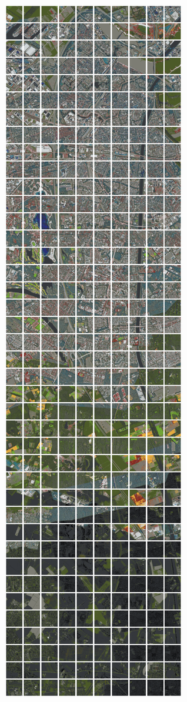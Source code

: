 <html>
<div>
<img src="https://github.com/HakkaTjakka/NL_TILE_MAP/blob/main/18/627/-1037/r.6270.-10370.png" height="44" width="44">
<img src="https://github.com/HakkaTjakka/NL_TILE_MAP/blob/main/18/627/-1037/r.6271.-10370.png" height="44" width="44">
<img src="https://github.com/HakkaTjakka/NL_TILE_MAP/blob/main/18/627/-1037/r.6272.-10370.png" height="44" width="44">
<img src="https://github.com/HakkaTjakka/NL_TILE_MAP/blob/main/18/627/-1037/r.6273.-10370.png" height="44" width="44">
<img src="https://github.com/HakkaTjakka/NL_TILE_MAP/blob/main/18/627/-1037/r.6274.-10370.png" height="44" width="44">
<img src="https://github.com/HakkaTjakka/NL_TILE_MAP/blob/main/18/627/-1037/r.6275.-10370.png" height="44" width="44">
<img src="https://github.com/HakkaTjakka/NL_TILE_MAP/blob/main/18/627/-1037/r.6276.-10370.png" height="44" width="44">
<img src="https://github.com/HakkaTjakka/NL_TILE_MAP/blob/main/18/627/-1037/r.6277.-10370.png" height="44" width="44">
<img src="https://github.com/HakkaTjakka/NL_TILE_MAP/blob/main/18/627/-1037/r.6278.-10370.png" height="44" width="44">
<img src="https://github.com/HakkaTjakka/NL_TILE_MAP/blob/main/18/627/-1037/r.6279.-10370.png" height="44" width="44">
<img src="https://github.com/HakkaTjakka/NL_TILE_MAP/blob/main/18/628/-1037/r.6280.-10370.png" height="44" width="44">
<img src="https://github.com/HakkaTjakka/NL_TILE_MAP/blob/main/18/628/-1037/r.6281.-10370.png" height="44" width="44">
<img src="https://github.com/HakkaTjakka/NL_TILE_MAP/blob/main/18/628/-1037/r.6282.-10370.png" height="44" width="44">
<img src="https://github.com/HakkaTjakka/NL_TILE_MAP/blob/main/18/628/-1037/r.6283.-10370.png" height="44" width="44">
<img src="https://github.com/HakkaTjakka/NL_TILE_MAP/blob/main/18/628/-1037/r.6284.-10370.png" height="44" width="44">
<img src="https://github.com/HakkaTjakka/NL_TILE_MAP/blob/main/18/628/-1037/r.6285.-10370.png" height="44" width="44">
<img src="https://github.com/HakkaTjakka/NL_TILE_MAP/blob/main/18/628/-1037/r.6286.-10370.png" height="44" width="44">
<img src="https://github.com/HakkaTjakka/NL_TILE_MAP/blob/main/18/628/-1037/r.6287.-10370.png" height="44" width="44">
<img src="https://github.com/HakkaTjakka/NL_TILE_MAP/blob/main/18/628/-1037/r.6288.-10370.png" height="44" width="44">
<img src="https://github.com/HakkaTjakka/NL_TILE_MAP/blob/main/18/628/-1037/r.6289.-10370.png" height="44" width="44">
<br>
<img src="https://github.com/HakkaTjakka/NL_TILE_MAP/blob/main/18/627/-1037/r.6270.-10369.png" height="44" width="44">
<img src="https://github.com/HakkaTjakka/NL_TILE_MAP/blob/main/18/627/-1037/r.6271.-10369.png" height="44" width="44">
<img src="https://github.com/HakkaTjakka/NL_TILE_MAP/blob/main/18/627/-1037/r.6272.-10369.png" height="44" width="44">
<img src="https://github.com/HakkaTjakka/NL_TILE_MAP/blob/main/18/627/-1037/r.6273.-10369.png" height="44" width="44">
<img src="https://github.com/HakkaTjakka/NL_TILE_MAP/blob/main/18/627/-1037/r.6274.-10369.png" height="44" width="44">
<img src="https://github.com/HakkaTjakka/NL_TILE_MAP/blob/main/18/627/-1037/r.6275.-10369.png" height="44" width="44">
<img src="https://github.com/HakkaTjakka/NL_TILE_MAP/blob/main/18/627/-1037/r.6276.-10369.png" height="44" width="44">
<img src="https://github.com/HakkaTjakka/NL_TILE_MAP/blob/main/18/627/-1037/r.6277.-10369.png" height="44" width="44">
<img src="https://github.com/HakkaTjakka/NL_TILE_MAP/blob/main/18/627/-1037/r.6278.-10369.png" height="44" width="44">
<img src="https://github.com/HakkaTjakka/NL_TILE_MAP/blob/main/18/627/-1037/r.6279.-10369.png" height="44" width="44">
<img src="https://github.com/HakkaTjakka/NL_TILE_MAP/blob/main/18/628/-1037/r.6280.-10369.png" height="44" width="44">
<img src="https://github.com/HakkaTjakka/NL_TILE_MAP/blob/main/18/628/-1037/r.6281.-10369.png" height="44" width="44">
<img src="https://github.com/HakkaTjakka/NL_TILE_MAP/blob/main/18/628/-1037/r.6282.-10369.png" height="44" width="44">
<img src="https://github.com/HakkaTjakka/NL_TILE_MAP/blob/main/18/628/-1037/r.6283.-10369.png" height="44" width="44">
<img src="https://github.com/HakkaTjakka/NL_TILE_MAP/blob/main/18/628/-1037/r.6284.-10369.png" height="44" width="44">
<img src="https://github.com/HakkaTjakka/NL_TILE_MAP/blob/main/18/628/-1037/r.6285.-10369.png" height="44" width="44">
<img src="https://github.com/HakkaTjakka/NL_TILE_MAP/blob/main/18/628/-1037/r.6286.-10369.png" height="44" width="44">
<img src="https://github.com/HakkaTjakka/NL_TILE_MAP/blob/main/18/628/-1037/r.6287.-10369.png" height="44" width="44">
<img src="https://github.com/HakkaTjakka/NL_TILE_MAP/blob/main/18/628/-1037/r.6288.-10369.png" height="44" width="44">
<img src="https://github.com/HakkaTjakka/NL_TILE_MAP/blob/main/18/628/-1037/r.6289.-10369.png" height="44" width="44">
<br>
<img src="https://github.com/HakkaTjakka/NL_TILE_MAP/blob/main/18/627/-1037/r.6270.-10368.png" height="44" width="44">
<img src="https://github.com/HakkaTjakka/NL_TILE_MAP/blob/main/18/627/-1037/r.6271.-10368.png" height="44" width="44">
<img src="https://github.com/HakkaTjakka/NL_TILE_MAP/blob/main/18/627/-1037/r.6272.-10368.png" height="44" width="44">
<img src="https://github.com/HakkaTjakka/NL_TILE_MAP/blob/main/18/627/-1037/r.6273.-10368.png" height="44" width="44">
<img src="https://github.com/HakkaTjakka/NL_TILE_MAP/blob/main/18/627/-1037/r.6274.-10368.png" height="44" width="44">
<img src="https://github.com/HakkaTjakka/NL_TILE_MAP/blob/main/18/627/-1037/r.6275.-10368.png" height="44" width="44">
<img src="https://github.com/HakkaTjakka/NL_TILE_MAP/blob/main/18/627/-1037/r.6276.-10368.png" height="44" width="44">
<img src="https://github.com/HakkaTjakka/NL_TILE_MAP/blob/main/18/627/-1037/r.6277.-10368.png" height="44" width="44">
<img src="https://github.com/HakkaTjakka/NL_TILE_MAP/blob/main/18/627/-1037/r.6278.-10368.png" height="44" width="44">
<img src="https://github.com/HakkaTjakka/NL_TILE_MAP/blob/main/18/627/-1037/r.6279.-10368.png" height="44" width="44">
<img src="https://github.com/HakkaTjakka/NL_TILE_MAP/blob/main/18/628/-1037/r.6280.-10368.png" height="44" width="44">
<img src="https://github.com/HakkaTjakka/NL_TILE_MAP/blob/main/18/628/-1037/r.6281.-10368.png" height="44" width="44">
<img src="https://github.com/HakkaTjakka/NL_TILE_MAP/blob/main/18/628/-1037/r.6282.-10368.png" height="44" width="44">
<img src="https://github.com/HakkaTjakka/NL_TILE_MAP/blob/main/18/628/-1037/r.6283.-10368.png" height="44" width="44">
<img src="https://github.com/HakkaTjakka/NL_TILE_MAP/blob/main/18/628/-1037/r.6284.-10368.png" height="44" width="44">
<img src="https://github.com/HakkaTjakka/NL_TILE_MAP/blob/main/18/628/-1037/r.6285.-10368.png" height="44" width="44">
<img src="https://github.com/HakkaTjakka/NL_TILE_MAP/blob/main/18/628/-1037/r.6286.-10368.png" height="44" width="44">
<img src="https://github.com/HakkaTjakka/NL_TILE_MAP/blob/main/18/628/-1037/r.6287.-10368.png" height="44" width="44">
<img src="https://github.com/HakkaTjakka/NL_TILE_MAP/blob/main/18/628/-1037/r.6288.-10368.png" height="44" width="44">
<img src="https://github.com/HakkaTjakka/NL_TILE_MAP/blob/main/18/628/-1037/r.6289.-10368.png" height="44" width="44">
<br>
<img src="https://github.com/HakkaTjakka/NL_TILE_MAP/blob/main/18/627/-1037/r.6270.-10367.png" height="44" width="44">
<img src="https://github.com/HakkaTjakka/NL_TILE_MAP/blob/main/18/627/-1037/r.6271.-10367.png" height="44" width="44">
<img src="https://github.com/HakkaTjakka/NL_TILE_MAP/blob/main/18/627/-1037/r.6272.-10367.png" height="44" width="44">
<img src="https://github.com/HakkaTjakka/NL_TILE_MAP/blob/main/18/627/-1037/r.6273.-10367.png" height="44" width="44">
<img src="https://github.com/HakkaTjakka/NL_TILE_MAP/blob/main/18/627/-1037/r.6274.-10367.png" height="44" width="44">
<img src="https://github.com/HakkaTjakka/NL_TILE_MAP/blob/main/18/627/-1037/r.6275.-10367.png" height="44" width="44">
<img src="https://github.com/HakkaTjakka/NL_TILE_MAP/blob/main/18/627/-1037/r.6276.-10367.png" height="44" width="44">
<img src="https://github.com/HakkaTjakka/NL_TILE_MAP/blob/main/18/627/-1037/r.6277.-10367.png" height="44" width="44">
<img src="https://github.com/HakkaTjakka/NL_TILE_MAP/blob/main/18/627/-1037/r.6278.-10367.png" height="44" width="44">
<img src="https://github.com/HakkaTjakka/NL_TILE_MAP/blob/main/18/627/-1037/r.6279.-10367.png" height="44" width="44">
<img src="https://github.com/HakkaTjakka/NL_TILE_MAP/blob/main/18/628/-1037/r.6280.-10367.png" height="44" width="44">
<img src="https://github.com/HakkaTjakka/NL_TILE_MAP/blob/main/18/628/-1037/r.6281.-10367.png" height="44" width="44">
<img src="https://github.com/HakkaTjakka/NL_TILE_MAP/blob/main/18/628/-1037/r.6282.-10367.png" height="44" width="44">
<img src="https://github.com/HakkaTjakka/NL_TILE_MAP/blob/main/18/628/-1037/r.6283.-10367.png" height="44" width="44">
<img src="https://github.com/HakkaTjakka/NL_TILE_MAP/blob/main/18/628/-1037/r.6284.-10367.png" height="44" width="44">
<img src="https://github.com/HakkaTjakka/NL_TILE_MAP/blob/main/18/628/-1037/r.6285.-10367.png" height="44" width="44">
<img src="https://github.com/HakkaTjakka/NL_TILE_MAP/blob/main/18/628/-1037/r.6286.-10367.png" height="44" width="44">
<img src="https://github.com/HakkaTjakka/NL_TILE_MAP/blob/main/18/628/-1037/r.6287.-10367.png" height="44" width="44">
<img src="https://github.com/HakkaTjakka/NL_TILE_MAP/blob/main/18/628/-1037/r.6288.-10367.png" height="44" width="44">
<img src="https://github.com/HakkaTjakka/NL_TILE_MAP/blob/main/18/628/-1037/r.6289.-10367.png" height="44" width="44">
<br>
<img src="https://github.com/HakkaTjakka/NL_TILE_MAP/blob/main/18/627/-1037/r.6270.-10366.png" height="44" width="44">
<img src="https://github.com/HakkaTjakka/NL_TILE_MAP/blob/main/18/627/-1037/r.6271.-10366.png" height="44" width="44">
<img src="https://github.com/HakkaTjakka/NL_TILE_MAP/blob/main/18/627/-1037/r.6272.-10366.png" height="44" width="44">
<img src="https://github.com/HakkaTjakka/NL_TILE_MAP/blob/main/18/627/-1037/r.6273.-10366.png" height="44" width="44">
<img src="https://github.com/HakkaTjakka/NL_TILE_MAP/blob/main/18/627/-1037/r.6274.-10366.png" height="44" width="44">
<img src="https://github.com/HakkaTjakka/NL_TILE_MAP/blob/main/18/627/-1037/r.6275.-10366.png" height="44" width="44">
<img src="https://github.com/HakkaTjakka/NL_TILE_MAP/blob/main/18/627/-1037/r.6276.-10366.png" height="44" width="44">
<img src="https://github.com/HakkaTjakka/NL_TILE_MAP/blob/main/18/627/-1037/r.6277.-10366.png" height="44" width="44">
<img src="https://github.com/HakkaTjakka/NL_TILE_MAP/blob/main/18/627/-1037/r.6278.-10366.png" height="44" width="44">
<img src="https://github.com/HakkaTjakka/NL_TILE_MAP/blob/main/18/627/-1037/r.6279.-10366.png" height="44" width="44">
<img src="https://github.com/HakkaTjakka/NL_TILE_MAP/blob/main/18/628/-1037/r.6280.-10366.png" height="44" width="44">
<img src="https://github.com/HakkaTjakka/NL_TILE_MAP/blob/main/18/628/-1037/r.6281.-10366.png" height="44" width="44">
<img src="https://github.com/HakkaTjakka/NL_TILE_MAP/blob/main/18/628/-1037/r.6282.-10366.png" height="44" width="44">
<img src="https://github.com/HakkaTjakka/NL_TILE_MAP/blob/main/18/628/-1037/r.6283.-10366.png" height="44" width="44">
<img src="https://github.com/HakkaTjakka/NL_TILE_MAP/blob/main/18/628/-1037/r.6284.-10366.png" height="44" width="44">
<img src="https://github.com/HakkaTjakka/NL_TILE_MAP/blob/main/18/628/-1037/r.6285.-10366.png" height="44" width="44">
<img src="https://github.com/HakkaTjakka/NL_TILE_MAP/blob/main/18/628/-1037/r.6286.-10366.png" height="44" width="44">
<img src="https://github.com/HakkaTjakka/NL_TILE_MAP/blob/main/18/628/-1037/r.6287.-10366.png" height="44" width="44">
<img src="https://github.com/HakkaTjakka/NL_TILE_MAP/blob/main/18/628/-1037/r.6288.-10366.png" height="44" width="44">
<img src="https://github.com/HakkaTjakka/NL_TILE_MAP/blob/main/18/628/-1037/r.6289.-10366.png" height="44" width="44">
<br>
<img src="https://github.com/HakkaTjakka/NL_TILE_MAP/blob/main/18/627/-1037/r.6270.-10365.png" height="44" width="44">
<img src="https://github.com/HakkaTjakka/NL_TILE_MAP/blob/main/18/627/-1037/r.6271.-10365.png" height="44" width="44">
<img src="https://github.com/HakkaTjakka/NL_TILE_MAP/blob/main/18/627/-1037/r.6272.-10365.png" height="44" width="44">
<img src="https://github.com/HakkaTjakka/NL_TILE_MAP/blob/main/18/627/-1037/r.6273.-10365.png" height="44" width="44">
<img src="https://github.com/HakkaTjakka/NL_TILE_MAP/blob/main/18/627/-1037/r.6274.-10365.png" height="44" width="44">
<img src="https://github.com/HakkaTjakka/NL_TILE_MAP/blob/main/18/627/-1037/r.6275.-10365.png" height="44" width="44">
<img src="https://github.com/HakkaTjakka/NL_TILE_MAP/blob/main/18/627/-1037/r.6276.-10365.png" height="44" width="44">
<img src="https://github.com/HakkaTjakka/NL_TILE_MAP/blob/main/18/627/-1037/r.6277.-10365.png" height="44" width="44">
<img src="https://github.com/HakkaTjakka/NL_TILE_MAP/blob/main/18/627/-1037/r.6278.-10365.png" height="44" width="44">
<img src="https://github.com/HakkaTjakka/NL_TILE_MAP/blob/main/18/627/-1037/r.6279.-10365.png" height="44" width="44">
<img src="https://github.com/HakkaTjakka/NL_TILE_MAP/blob/main/18/628/-1037/r.6280.-10365.png" height="44" width="44">
<img src="https://github.com/HakkaTjakka/NL_TILE_MAP/blob/main/18/628/-1037/r.6281.-10365.png" height="44" width="44">
<img src="https://github.com/HakkaTjakka/NL_TILE_MAP/blob/main/18/628/-1037/r.6282.-10365.png" height="44" width="44">
<img src="https://github.com/HakkaTjakka/NL_TILE_MAP/blob/main/18/628/-1037/r.6283.-10365.png" height="44" width="44">
<img src="https://github.com/HakkaTjakka/NL_TILE_MAP/blob/main/18/628/-1037/r.6284.-10365.png" height="44" width="44">
<img src="https://github.com/HakkaTjakka/NL_TILE_MAP/blob/main/18/628/-1037/r.6285.-10365.png" height="44" width="44">
<img src="https://github.com/HakkaTjakka/NL_TILE_MAP/blob/main/18/628/-1037/r.6286.-10365.png" height="44" width="44">
<img src="https://github.com/HakkaTjakka/NL_TILE_MAP/blob/main/18/628/-1037/r.6287.-10365.png" height="44" width="44">
<img src="https://github.com/HakkaTjakka/NL_TILE_MAP/blob/main/18/628/-1037/r.6288.-10365.png" height="44" width="44">
<img src="https://github.com/HakkaTjakka/NL_TILE_MAP/blob/main/18/628/-1037/r.6289.-10365.png" height="44" width="44">
<br>
<img src="https://github.com/HakkaTjakka/NL_TILE_MAP/blob/main/18/627/-1037/r.6270.-10364.png" height="44" width="44">
<img src="https://github.com/HakkaTjakka/NL_TILE_MAP/blob/main/18/627/-1037/r.6271.-10364.png" height="44" width="44">
<img src="https://github.com/HakkaTjakka/NL_TILE_MAP/blob/main/18/627/-1037/r.6272.-10364.png" height="44" width="44">
<img src="https://github.com/HakkaTjakka/NL_TILE_MAP/blob/main/18/627/-1037/r.6273.-10364.png" height="44" width="44">
<img src="https://github.com/HakkaTjakka/NL_TILE_MAP/blob/main/18/627/-1037/r.6274.-10364.png" height="44" width="44">
<img src="https://github.com/HakkaTjakka/NL_TILE_MAP/blob/main/18/627/-1037/r.6275.-10364.png" height="44" width="44">
<img src="https://github.com/HakkaTjakka/NL_TILE_MAP/blob/main/18/627/-1037/r.6276.-10364.png" height="44" width="44">
<img src="https://github.com/HakkaTjakka/NL_TILE_MAP/blob/main/18/627/-1037/r.6277.-10364.png" height="44" width="44">
<img src="https://github.com/HakkaTjakka/NL_TILE_MAP/blob/main/18/627/-1037/r.6278.-10364.png" height="44" width="44">
<img src="https://github.com/HakkaTjakka/NL_TILE_MAP/blob/main/18/627/-1037/r.6279.-10364.png" height="44" width="44">
<img src="https://github.com/HakkaTjakka/NL_TILE_MAP/blob/main/18/628/-1037/r.6280.-10364.png" height="44" width="44">
<img src="https://github.com/HakkaTjakka/NL_TILE_MAP/blob/main/18/628/-1037/r.6281.-10364.png" height="44" width="44">
<img src="https://github.com/HakkaTjakka/NL_TILE_MAP/blob/main/18/628/-1037/r.6282.-10364.png" height="44" width="44">
<img src="https://github.com/HakkaTjakka/NL_TILE_MAP/blob/main/18/628/-1037/r.6283.-10364.png" height="44" width="44">
<img src="https://github.com/HakkaTjakka/NL_TILE_MAP/blob/main/18/628/-1037/r.6284.-10364.png" height="44" width="44">
<img src="https://github.com/HakkaTjakka/NL_TILE_MAP/blob/main/18/628/-1037/r.6285.-10364.png" height="44" width="44">
<img src="https://github.com/HakkaTjakka/NL_TILE_MAP/blob/main/18/628/-1037/r.6286.-10364.png" height="44" width="44">
<img src="https://github.com/HakkaTjakka/NL_TILE_MAP/blob/main/18/628/-1037/r.6287.-10364.png" height="44" width="44">
<img src="https://github.com/HakkaTjakka/NL_TILE_MAP/blob/main/18/628/-1037/r.6288.-10364.png" height="44" width="44">
<img src="https://github.com/HakkaTjakka/NL_TILE_MAP/blob/main/18/628/-1037/r.6289.-10364.png" height="44" width="44">
<br>
<img src="https://github.com/HakkaTjakka/NL_TILE_MAP/blob/main/18/627/-1037/r.6270.-10363.png" height="44" width="44">
<img src="https://github.com/HakkaTjakka/NL_TILE_MAP/blob/main/18/627/-1037/r.6271.-10363.png" height="44" width="44">
<img src="https://github.com/HakkaTjakka/NL_TILE_MAP/blob/main/18/627/-1037/r.6272.-10363.png" height="44" width="44">
<img src="https://github.com/HakkaTjakka/NL_TILE_MAP/blob/main/18/627/-1037/r.6273.-10363.png" height="44" width="44">
<img src="https://github.com/HakkaTjakka/NL_TILE_MAP/blob/main/18/627/-1037/r.6274.-10363.png" height="44" width="44">
<img src="https://github.com/HakkaTjakka/NL_TILE_MAP/blob/main/18/627/-1037/r.6275.-10363.png" height="44" width="44">
<img src="https://github.com/HakkaTjakka/NL_TILE_MAP/blob/main/18/627/-1037/r.6276.-10363.png" height="44" width="44">
<img src="https://github.com/HakkaTjakka/NL_TILE_MAP/blob/main/18/627/-1037/r.6277.-10363.png" height="44" width="44">
<img src="https://github.com/HakkaTjakka/NL_TILE_MAP/blob/main/18/627/-1037/r.6278.-10363.png" height="44" width="44">
<img src="https://github.com/HakkaTjakka/NL_TILE_MAP/blob/main/18/627/-1037/r.6279.-10363.png" height="44" width="44">
<img src="https://github.com/HakkaTjakka/NL_TILE_MAP/blob/main/18/628/-1037/r.6280.-10363.png" height="44" width="44">
<img src="https://github.com/HakkaTjakka/NL_TILE_MAP/blob/main/18/628/-1037/r.6281.-10363.png" height="44" width="44">
<img src="https://github.com/HakkaTjakka/NL_TILE_MAP/blob/main/18/628/-1037/r.6282.-10363.png" height="44" width="44">
<img src="https://github.com/HakkaTjakka/NL_TILE_MAP/blob/main/18/628/-1037/r.6283.-10363.png" height="44" width="44">
<img src="https://github.com/HakkaTjakka/NL_TILE_MAP/blob/main/18/628/-1037/r.6284.-10363.png" height="44" width="44">
<img src="https://github.com/HakkaTjakka/NL_TILE_MAP/blob/main/18/628/-1037/r.6285.-10363.png" height="44" width="44">
<img src="https://github.com/HakkaTjakka/NL_TILE_MAP/blob/main/18/628/-1037/r.6286.-10363.png" height="44" width="44">
<img src="https://github.com/HakkaTjakka/NL_TILE_MAP/blob/main/18/628/-1037/r.6287.-10363.png" height="44" width="44">
<img src="https://github.com/HakkaTjakka/NL_TILE_MAP/blob/main/18/628/-1037/r.6288.-10363.png" height="44" width="44">
<img src="https://github.com/HakkaTjakka/NL_TILE_MAP/blob/main/18/628/-1037/r.6289.-10363.png" height="44" width="44">
<br>
<img src="https://github.com/HakkaTjakka/NL_TILE_MAP/blob/main/18/627/-1037/r.6270.-10362.png" height="44" width="44">
<img src="https://github.com/HakkaTjakka/NL_TILE_MAP/blob/main/18/627/-1037/r.6271.-10362.png" height="44" width="44">
<img src="https://github.com/HakkaTjakka/NL_TILE_MAP/blob/main/18/627/-1037/r.6272.-10362.png" height="44" width="44">
<img src="https://github.com/HakkaTjakka/NL_TILE_MAP/blob/main/18/627/-1037/r.6273.-10362.png" height="44" width="44">
<img src="https://github.com/HakkaTjakka/NL_TILE_MAP/blob/main/18/627/-1037/r.6274.-10362.png" height="44" width="44">
<img src="https://github.com/HakkaTjakka/NL_TILE_MAP/blob/main/18/627/-1037/r.6275.-10362.png" height="44" width="44">
<img src="https://github.com/HakkaTjakka/NL_TILE_MAP/blob/main/18/627/-1037/r.6276.-10362.png" height="44" width="44">
<img src="https://github.com/HakkaTjakka/NL_TILE_MAP/blob/main/18/627/-1037/r.6277.-10362.png" height="44" width="44">
<img src="https://github.com/HakkaTjakka/NL_TILE_MAP/blob/main/18/627/-1037/r.6278.-10362.png" height="44" width="44">
<img src="https://github.com/HakkaTjakka/NL_TILE_MAP/blob/main/18/627/-1037/r.6279.-10362.png" height="44" width="44">
<img src="https://github.com/HakkaTjakka/NL_TILE_MAP/blob/main/18/628/-1037/r.6280.-10362.png" height="44" width="44">
<img src="https://github.com/HakkaTjakka/NL_TILE_MAP/blob/main/18/628/-1037/r.6281.-10362.png" height="44" width="44">
<img src="https://github.com/HakkaTjakka/NL_TILE_MAP/blob/main/18/628/-1037/r.6282.-10362.png" height="44" width="44">
<img src="https://github.com/HakkaTjakka/NL_TILE_MAP/blob/main/18/628/-1037/r.6283.-10362.png" height="44" width="44">
<img src="https://github.com/HakkaTjakka/NL_TILE_MAP/blob/main/18/628/-1037/r.6284.-10362.png" height="44" width="44">
<img src="https://github.com/HakkaTjakka/NL_TILE_MAP/blob/main/18/628/-1037/r.6285.-10362.png" height="44" width="44">
<img src="https://github.com/HakkaTjakka/NL_TILE_MAP/blob/main/18/628/-1037/r.6286.-10362.png" height="44" width="44">
<img src="https://github.com/HakkaTjakka/NL_TILE_MAP/blob/main/18/628/-1037/r.6287.-10362.png" height="44" width="44">
<img src="https://github.com/HakkaTjakka/NL_TILE_MAP/blob/main/18/628/-1037/r.6288.-10362.png" height="44" width="44">
<img src="https://github.com/HakkaTjakka/NL_TILE_MAP/blob/main/18/628/-1037/r.6289.-10362.png" height="44" width="44">
<br>
<img src="https://github.com/HakkaTjakka/NL_TILE_MAP/blob/main/18/627/-1037/r.6270.-10361.png" height="44" width="44">
<img src="https://github.com/HakkaTjakka/NL_TILE_MAP/blob/main/18/627/-1037/r.6271.-10361.png" height="44" width="44">
<img src="https://github.com/HakkaTjakka/NL_TILE_MAP/blob/main/18/627/-1037/r.6272.-10361.png" height="44" width="44">
<img src="https://github.com/HakkaTjakka/NL_TILE_MAP/blob/main/18/627/-1037/r.6273.-10361.png" height="44" width="44">
<img src="https://github.com/HakkaTjakka/NL_TILE_MAP/blob/main/18/627/-1037/r.6274.-10361.png" height="44" width="44">
<img src="https://github.com/HakkaTjakka/NL_TILE_MAP/blob/main/18/627/-1037/r.6275.-10361.png" height="44" width="44">
<img src="https://github.com/HakkaTjakka/NL_TILE_MAP/blob/main/18/627/-1037/r.6276.-10361.png" height="44" width="44">
<img src="https://github.com/HakkaTjakka/NL_TILE_MAP/blob/main/18/627/-1037/r.6277.-10361.png" height="44" width="44">
<img src="https://github.com/HakkaTjakka/NL_TILE_MAP/blob/main/18/627/-1037/r.6278.-10361.png" height="44" width="44">
<img src="https://github.com/HakkaTjakka/NL_TILE_MAP/blob/main/18/627/-1037/r.6279.-10361.png" height="44" width="44">
<img src="https://github.com/HakkaTjakka/NL_TILE_MAP/blob/main/18/628/-1037/r.6280.-10361.png" height="44" width="44">
<img src="https://github.com/HakkaTjakka/NL_TILE_MAP/blob/main/18/628/-1037/r.6281.-10361.png" height="44" width="44">
<img src="https://github.com/HakkaTjakka/NL_TILE_MAP/blob/main/18/628/-1037/r.6282.-10361.png" height="44" width="44">
<img src="https://github.com/HakkaTjakka/NL_TILE_MAP/blob/main/18/628/-1037/r.6283.-10361.png" height="44" width="44">
<img src="https://github.com/HakkaTjakka/NL_TILE_MAP/blob/main/18/628/-1037/r.6284.-10361.png" height="44" width="44">
<img src="https://github.com/HakkaTjakka/NL_TILE_MAP/blob/main/18/628/-1037/r.6285.-10361.png" height="44" width="44">
<img src="https://github.com/HakkaTjakka/NL_TILE_MAP/blob/main/18/628/-1037/r.6286.-10361.png" height="44" width="44">
<img src="https://github.com/HakkaTjakka/NL_TILE_MAP/blob/main/18/628/-1037/r.6287.-10361.png" height="44" width="44">
<img src="https://github.com/HakkaTjakka/NL_TILE_MAP/blob/main/18/628/-1037/r.6288.-10361.png" height="44" width="44">
<img src="https://github.com/HakkaTjakka/NL_TILE_MAP/blob/main/18/628/-1037/r.6289.-10361.png" height="44" width="44">
<br>
<img src="https://github.com/HakkaTjakka/NL_TILE_MAP/blob/main/18/627/-1036/r.6270.-10360.png" height="44" width="44">
<img src="https://github.com/HakkaTjakka/NL_TILE_MAP/blob/main/18/627/-1036/r.6271.-10360.png" height="44" width="44">
<img src="https://github.com/HakkaTjakka/NL_TILE_MAP/blob/main/18/627/-1036/r.6272.-10360.png" height="44" width="44">
<img src="https://github.com/HakkaTjakka/NL_TILE_MAP/blob/main/18/627/-1036/r.6273.-10360.png" height="44" width="44">
<img src="https://github.com/HakkaTjakka/NL_TILE_MAP/blob/main/18/627/-1036/r.6274.-10360.png" height="44" width="44">
<img src="https://github.com/HakkaTjakka/NL_TILE_MAP/blob/main/18/627/-1036/r.6275.-10360.png" height="44" width="44">
<img src="https://github.com/HakkaTjakka/NL_TILE_MAP/blob/main/18/627/-1036/r.6276.-10360.png" height="44" width="44">
<img src="https://github.com/HakkaTjakka/NL_TILE_MAP/blob/main/18/627/-1036/r.6277.-10360.png" height="44" width="44">
<img src="https://github.com/HakkaTjakka/NL_TILE_MAP/blob/main/18/627/-1036/r.6278.-10360.png" height="44" width="44">
<img src="https://github.com/HakkaTjakka/NL_TILE_MAP/blob/main/18/627/-1036/r.6279.-10360.png" height="44" width="44">
<img src="https://github.com/HakkaTjakka/NL_TILE_MAP/blob/main/18/628/-1036/r.6280.-10360.png" height="44" width="44">
<img src="https://github.com/HakkaTjakka/NL_TILE_MAP/blob/main/18/628/-1036/r.6281.-10360.png" height="44" width="44">
<img src="https://github.com/HakkaTjakka/NL_TILE_MAP/blob/main/18/628/-1036/r.6282.-10360.png" height="44" width="44">
<img src="https://github.com/HakkaTjakka/NL_TILE_MAP/blob/main/18/628/-1036/r.6283.-10360.png" height="44" width="44">
<img src="https://github.com/HakkaTjakka/NL_TILE_MAP/blob/main/18/628/-1036/r.6284.-10360.png" height="44" width="44">
<img src="https://github.com/HakkaTjakka/NL_TILE_MAP/blob/main/18/628/-1036/r.6285.-10360.png" height="44" width="44">
<img src="https://github.com/HakkaTjakka/NL_TILE_MAP/blob/main/18/628/-1036/r.6286.-10360.png" height="44" width="44">
<img src="https://github.com/HakkaTjakka/NL_TILE_MAP/blob/main/18/628/-1036/r.6287.-10360.png" height="44" width="44">
<img src="https://github.com/HakkaTjakka/NL_TILE_MAP/blob/main/18/628/-1036/r.6288.-10360.png" height="44" width="44">
<img src="https://github.com/HakkaTjakka/NL_TILE_MAP/blob/main/18/628/-1036/r.6289.-10360.png" height="44" width="44">
<br>
<img src="https://github.com/HakkaTjakka/NL_TILE_MAP/blob/main/18/627/-1036/r.6270.-10359.png" height="44" width="44">
<img src="https://github.com/HakkaTjakka/NL_TILE_MAP/blob/main/18/627/-1036/r.6271.-10359.png" height="44" width="44">
<img src="https://github.com/HakkaTjakka/NL_TILE_MAP/blob/main/18/627/-1036/r.6272.-10359.png" height="44" width="44">
<img src="https://github.com/HakkaTjakka/NL_TILE_MAP/blob/main/18/627/-1036/r.6273.-10359.png" height="44" width="44">
<img src="https://github.com/HakkaTjakka/NL_TILE_MAP/blob/main/18/627/-1036/r.6274.-10359.png" height="44" width="44">
<img src="https://github.com/HakkaTjakka/NL_TILE_MAP/blob/main/18/627/-1036/r.6275.-10359.png" height="44" width="44">
<img src="https://github.com/HakkaTjakka/NL_TILE_MAP/blob/main/18/627/-1036/r.6276.-10359.png" height="44" width="44">
<img src="https://github.com/HakkaTjakka/NL_TILE_MAP/blob/main/18/627/-1036/r.6277.-10359.png" height="44" width="44">
<img src="https://github.com/HakkaTjakka/NL_TILE_MAP/blob/main/18/627/-1036/r.6278.-10359.png" height="44" width="44">
<img src="https://github.com/HakkaTjakka/NL_TILE_MAP/blob/main/18/627/-1036/r.6279.-10359.png" height="44" width="44">
<img src="https://github.com/HakkaTjakka/NL_TILE_MAP/blob/main/18/628/-1036/r.6280.-10359.png" height="44" width="44">
<img src="https://github.com/HakkaTjakka/NL_TILE_MAP/blob/main/18/628/-1036/r.6281.-10359.png" height="44" width="44">
<img src="https://github.com/HakkaTjakka/NL_TILE_MAP/blob/main/18/628/-1036/r.6282.-10359.png" height="44" width="44">
<img src="https://github.com/HakkaTjakka/NL_TILE_MAP/blob/main/18/628/-1036/r.6283.-10359.png" height="44" width="44">
<img src="https://github.com/HakkaTjakka/NL_TILE_MAP/blob/main/18/628/-1036/r.6284.-10359.png" height="44" width="44">
<img src="https://github.com/HakkaTjakka/NL_TILE_MAP/blob/main/18/628/-1036/r.6285.-10359.png" height="44" width="44">
<img src="https://github.com/HakkaTjakka/NL_TILE_MAP/blob/main/18/628/-1036/r.6286.-10359.png" height="44" width="44">
<img src="https://github.com/HakkaTjakka/NL_TILE_MAP/blob/main/18/628/-1036/r.6287.-10359.png" height="44" width="44">
<img src="https://github.com/HakkaTjakka/NL_TILE_MAP/blob/main/18/628/-1036/r.6288.-10359.png" height="44" width="44">
<img src="https://github.com/HakkaTjakka/NL_TILE_MAP/blob/main/18/628/-1036/r.6289.-10359.png" height="44" width="44">
<br>
<img src="https://github.com/HakkaTjakka/NL_TILE_MAP/blob/main/18/627/-1036/r.6270.-10358.png" height="44" width="44">
<img src="https://github.com/HakkaTjakka/NL_TILE_MAP/blob/main/18/627/-1036/r.6271.-10358.png" height="44" width="44">
<img src="https://github.com/HakkaTjakka/NL_TILE_MAP/blob/main/18/627/-1036/r.6272.-10358.png" height="44" width="44">
<img src="https://github.com/HakkaTjakka/NL_TILE_MAP/blob/main/18/627/-1036/r.6273.-10358.png" height="44" width="44">
<img src="https://github.com/HakkaTjakka/NL_TILE_MAP/blob/main/18/627/-1036/r.6274.-10358.png" height="44" width="44">
<img src="https://github.com/HakkaTjakka/NL_TILE_MAP/blob/main/18/627/-1036/r.6275.-10358.png" height="44" width="44">
<img src="https://github.com/HakkaTjakka/NL_TILE_MAP/blob/main/18/627/-1036/r.6276.-10358.png" height="44" width="44">
<img src="https://github.com/HakkaTjakka/NL_TILE_MAP/blob/main/18/627/-1036/r.6277.-10358.png" height="44" width="44">
<img src="https://github.com/HakkaTjakka/NL_TILE_MAP/blob/main/18/627/-1036/r.6278.-10358.png" height="44" width="44">
<img src="https://github.com/HakkaTjakka/NL_TILE_MAP/blob/main/18/627/-1036/r.6279.-10358.png" height="44" width="44">
<img src="https://github.com/HakkaTjakka/NL_TILE_MAP/blob/main/18/628/-1036/r.6280.-10358.png" height="44" width="44">
<img src="https://github.com/HakkaTjakka/NL_TILE_MAP/blob/main/18/628/-1036/r.6281.-10358.png" height="44" width="44">
<img src="https://github.com/HakkaTjakka/NL_TILE_MAP/blob/main/18/628/-1036/r.6282.-10358.png" height="44" width="44">
<img src="https://github.com/HakkaTjakka/NL_TILE_MAP/blob/main/18/628/-1036/r.6283.-10358.png" height="44" width="44">
<img src="https://github.com/HakkaTjakka/NL_TILE_MAP/blob/main/18/628/-1036/r.6284.-10358.png" height="44" width="44">
<img src="https://github.com/HakkaTjakka/NL_TILE_MAP/blob/main/18/628/-1036/r.6285.-10358.png" height="44" width="44">
<img src="https://github.com/HakkaTjakka/NL_TILE_MAP/blob/main/18/628/-1036/r.6286.-10358.png" height="44" width="44">
<img src="https://github.com/HakkaTjakka/NL_TILE_MAP/blob/main/18/628/-1036/r.6287.-10358.png" height="44" width="44">
<img src="https://github.com/HakkaTjakka/NL_TILE_MAP/blob/main/18/628/-1036/r.6288.-10358.png" height="44" width="44">
<img src="https://github.com/HakkaTjakka/NL_TILE_MAP/blob/main/18/628/-1036/r.6289.-10358.png" height="44" width="44">
<br>
<img src="https://github.com/HakkaTjakka/NL_TILE_MAP/blob/main/18/627/-1036/r.6270.-10357.png" height="44" width="44">
<img src="https://github.com/HakkaTjakka/NL_TILE_MAP/blob/main/18/627/-1036/r.6271.-10357.png" height="44" width="44">
<img src="https://github.com/HakkaTjakka/NL_TILE_MAP/blob/main/18/627/-1036/r.6272.-10357.png" height="44" width="44">
<img src="https://github.com/HakkaTjakka/NL_TILE_MAP/blob/main/18/627/-1036/r.6273.-10357.png" height="44" width="44">
<img src="https://github.com/HakkaTjakka/NL_TILE_MAP/blob/main/18/627/-1036/r.6274.-10357.png" height="44" width="44">
<img src="https://github.com/HakkaTjakka/NL_TILE_MAP/blob/main/18/627/-1036/r.6275.-10357.png" height="44" width="44">
<img src="https://github.com/HakkaTjakka/NL_TILE_MAP/blob/main/18/627/-1036/r.6276.-10357.png" height="44" width="44">
<img src="https://github.com/HakkaTjakka/NL_TILE_MAP/blob/main/18/627/-1036/r.6277.-10357.png" height="44" width="44">
<img src="https://github.com/HakkaTjakka/NL_TILE_MAP/blob/main/18/627/-1036/r.6278.-10357.png" height="44" width="44">
<img src="https://github.com/HakkaTjakka/NL_TILE_MAP/blob/main/18/627/-1036/r.6279.-10357.png" height="44" width="44">
<img src="https://github.com/HakkaTjakka/NL_TILE_MAP/blob/main/18/628/-1036/r.6280.-10357.png" height="44" width="44">
<img src="https://github.com/HakkaTjakka/NL_TILE_MAP/blob/main/18/628/-1036/r.6281.-10357.png" height="44" width="44">
<img src="https://github.com/HakkaTjakka/NL_TILE_MAP/blob/main/18/628/-1036/r.6282.-10357.png" height="44" width="44">
<img src="https://github.com/HakkaTjakka/NL_TILE_MAP/blob/main/18/628/-1036/r.6283.-10357.png" height="44" width="44">
<img src="https://github.com/HakkaTjakka/NL_TILE_MAP/blob/main/18/628/-1036/r.6284.-10357.png" height="44" width="44">
<img src="https://github.com/HakkaTjakka/NL_TILE_MAP/blob/main/18/628/-1036/r.6285.-10357.png" height="44" width="44">
<img src="https://github.com/HakkaTjakka/NL_TILE_MAP/blob/main/18/628/-1036/r.6286.-10357.png" height="44" width="44">
<img src="https://github.com/HakkaTjakka/NL_TILE_MAP/blob/main/18/628/-1036/r.6287.-10357.png" height="44" width="44">
<img src="https://github.com/HakkaTjakka/NL_TILE_MAP/blob/main/18/628/-1036/r.6288.-10357.png" height="44" width="44">
<img src="https://github.com/HakkaTjakka/NL_TILE_MAP/blob/main/18/628/-1036/r.6289.-10357.png" height="44" width="44">
<br>
<img src="https://github.com/HakkaTjakka/NL_TILE_MAP/blob/main/18/627/-1036/r.6270.-10356.png" height="44" width="44">
<img src="https://github.com/HakkaTjakka/NL_TILE_MAP/blob/main/18/627/-1036/r.6271.-10356.png" height="44" width="44">
<img src="https://github.com/HakkaTjakka/NL_TILE_MAP/blob/main/18/627/-1036/r.6272.-10356.png" height="44" width="44">
<img src="https://github.com/HakkaTjakka/NL_TILE_MAP/blob/main/18/627/-1036/r.6273.-10356.png" height="44" width="44">
<img src="https://github.com/HakkaTjakka/NL_TILE_MAP/blob/main/18/627/-1036/r.6274.-10356.png" height="44" width="44">
<img src="https://github.com/HakkaTjakka/NL_TILE_MAP/blob/main/18/627/-1036/r.6275.-10356.png" height="44" width="44">
<img src="https://github.com/HakkaTjakka/NL_TILE_MAP/blob/main/18/627/-1036/r.6276.-10356.png" height="44" width="44">
<img src="https://github.com/HakkaTjakka/NL_TILE_MAP/blob/main/18/627/-1036/r.6277.-10356.png" height="44" width="44">
<img src="https://github.com/HakkaTjakka/NL_TILE_MAP/blob/main/18/627/-1036/r.6278.-10356.png" height="44" width="44">
<img src="https://github.com/HakkaTjakka/NL_TILE_MAP/blob/main/18/627/-1036/r.6279.-10356.png" height="44" width="44">
<img src="https://github.com/HakkaTjakka/NL_TILE_MAP/blob/main/18/628/-1036/r.6280.-10356.png" height="44" width="44">
<img src="https://github.com/HakkaTjakka/NL_TILE_MAP/blob/main/18/628/-1036/r.6281.-10356.png" height="44" width="44">
<img src="https://github.com/HakkaTjakka/NL_TILE_MAP/blob/main/18/628/-1036/r.6282.-10356.png" height="44" width="44">
<img src="https://github.com/HakkaTjakka/NL_TILE_MAP/blob/main/18/628/-1036/r.6283.-10356.png" height="44" width="44">
<img src="https://github.com/HakkaTjakka/NL_TILE_MAP/blob/main/18/628/-1036/r.6284.-10356.png" height="44" width="44">
<img src="https://github.com/HakkaTjakka/NL_TILE_MAP/blob/main/18/628/-1036/r.6285.-10356.png" height="44" width="44">
<img src="https://github.com/HakkaTjakka/NL_TILE_MAP/blob/main/18/628/-1036/r.6286.-10356.png" height="44" width="44">
<img src="https://github.com/HakkaTjakka/NL_TILE_MAP/blob/main/18/628/-1036/r.6287.-10356.png" height="44" width="44">
<img src="https://github.com/HakkaTjakka/NL_TILE_MAP/blob/main/18/628/-1036/r.6288.-10356.png" height="44" width="44">
<img src="https://github.com/HakkaTjakka/NL_TILE_MAP/blob/main/18/628/-1036/r.6289.-10356.png" height="44" width="44">
<br>
<img src="https://github.com/HakkaTjakka/NL_TILE_MAP/blob/main/18/627/-1036/r.6270.-10355.png" height="44" width="44">
<img src="https://github.com/HakkaTjakka/NL_TILE_MAP/blob/main/18/627/-1036/r.6271.-10355.png" height="44" width="44">
<img src="https://github.com/HakkaTjakka/NL_TILE_MAP/blob/main/18/627/-1036/r.6272.-10355.png" height="44" width="44">
<img src="https://github.com/HakkaTjakka/NL_TILE_MAP/blob/main/18/627/-1036/r.6273.-10355.png" height="44" width="44">
<img src="https://github.com/HakkaTjakka/NL_TILE_MAP/blob/main/18/627/-1036/r.6274.-10355.png" height="44" width="44">
<img src="https://github.com/HakkaTjakka/NL_TILE_MAP/blob/main/18/627/-1036/r.6275.-10355.png" height="44" width="44">
<img src="https://github.com/HakkaTjakka/NL_TILE_MAP/blob/main/18/627/-1036/r.6276.-10355.png" height="44" width="44">
<img src="https://github.com/HakkaTjakka/NL_TILE_MAP/blob/main/18/627/-1036/r.6277.-10355.png" height="44" width="44">
<img src="https://github.com/HakkaTjakka/NL_TILE_MAP/blob/main/18/627/-1036/r.6278.-10355.png" height="44" width="44">
<img src="https://github.com/HakkaTjakka/NL_TILE_MAP/blob/main/18/627/-1036/r.6279.-10355.png" height="44" width="44">
<img src="https://github.com/HakkaTjakka/NL_TILE_MAP/blob/main/18/628/-1036/r.6280.-10355.png" height="44" width="44">
<img src="https://github.com/HakkaTjakka/NL_TILE_MAP/blob/main/18/628/-1036/r.6281.-10355.png" height="44" width="44">
<img src="https://github.com/HakkaTjakka/NL_TILE_MAP/blob/main/18/628/-1036/r.6282.-10355.png" height="44" width="44">
<img src="https://github.com/HakkaTjakka/NL_TILE_MAP/blob/main/18/628/-1036/r.6283.-10355.png" height="44" width="44">
<img src="https://github.com/HakkaTjakka/NL_TILE_MAP/blob/main/18/628/-1036/r.6284.-10355.png" height="44" width="44">
<img src="https://github.com/HakkaTjakka/NL_TILE_MAP/blob/main/18/628/-1036/r.6285.-10355.png" height="44" width="44">
<img src="https://github.com/HakkaTjakka/NL_TILE_MAP/blob/main/18/628/-1036/r.6286.-10355.png" height="44" width="44">
<img src="https://github.com/HakkaTjakka/NL_TILE_MAP/blob/main/18/628/-1036/r.6287.-10355.png" height="44" width="44">
<img src="https://github.com/HakkaTjakka/NL_TILE_MAP/blob/main/18/628/-1036/r.6288.-10355.png" height="44" width="44">
<img src="https://github.com/HakkaTjakka/NL_TILE_MAP/blob/main/18/628/-1036/r.6289.-10355.png" height="44" width="44">
<br>
<img src="https://github.com/HakkaTjakka/NL_TILE_MAP/blob/main/18/627/-1036/r.6270.-10354.png" height="44" width="44">
<img src="https://github.com/HakkaTjakka/NL_TILE_MAP/blob/main/18/627/-1036/r.6271.-10354.png" height="44" width="44">
<img src="https://github.com/HakkaTjakka/NL_TILE_MAP/blob/main/18/627/-1036/r.6272.-10354.png" height="44" width="44">
<img src="https://github.com/HakkaTjakka/NL_TILE_MAP/blob/main/18/627/-1036/r.6273.-10354.png" height="44" width="44">
<img src="https://github.com/HakkaTjakka/NL_TILE_MAP/blob/main/18/627/-1036/r.6274.-10354.png" height="44" width="44">
<img src="https://github.com/HakkaTjakka/NL_TILE_MAP/blob/main/18/627/-1036/r.6275.-10354.png" height="44" width="44">
<img src="https://github.com/HakkaTjakka/NL_TILE_MAP/blob/main/18/627/-1036/r.6276.-10354.png" height="44" width="44">
<img src="https://github.com/HakkaTjakka/NL_TILE_MAP/blob/main/18/627/-1036/r.6277.-10354.png" height="44" width="44">
<img src="https://github.com/HakkaTjakka/NL_TILE_MAP/blob/main/18/627/-1036/r.6278.-10354.png" height="44" width="44">
<img src="https://github.com/HakkaTjakka/NL_TILE_MAP/blob/main/18/627/-1036/r.6279.-10354.png" height="44" width="44">
<img src="https://github.com/HakkaTjakka/NL_TILE_MAP/blob/main/18/628/-1036/r.6280.-10354.png" height="44" width="44">
<img src="https://github.com/HakkaTjakka/NL_TILE_MAP/blob/main/18/628/-1036/r.6281.-10354.png" height="44" width="44">
<img src="https://github.com/HakkaTjakka/NL_TILE_MAP/blob/main/18/628/-1036/r.6282.-10354.png" height="44" width="44">
<img src="https://github.com/HakkaTjakka/NL_TILE_MAP/blob/main/18/628/-1036/r.6283.-10354.png" height="44" width="44">
<img src="https://github.com/HakkaTjakka/NL_TILE_MAP/blob/main/18/628/-1036/r.6284.-10354.png" height="44" width="44">
<img src="https://github.com/HakkaTjakka/NL_TILE_MAP/blob/main/18/628/-1036/r.6285.-10354.png" height="44" width="44">
<img src="https://github.com/HakkaTjakka/NL_TILE_MAP/blob/main/18/628/-1036/r.6286.-10354.png" height="44" width="44">
<img src="https://github.com/HakkaTjakka/NL_TILE_MAP/blob/main/18/628/-1036/r.6287.-10354.png" height="44" width="44">
<img src="https://github.com/HakkaTjakka/NL_TILE_MAP/blob/main/18/628/-1036/r.6288.-10354.png" height="44" width="44">
<img src="https://github.com/HakkaTjakka/NL_TILE_MAP/blob/main/18/628/-1036/r.6289.-10354.png" height="44" width="44">
<br>
<img src="https://github.com/HakkaTjakka/NL_TILE_MAP/blob/main/18/627/-1036/r.6270.-10353.png" height="44" width="44">
<img src="https://github.com/HakkaTjakka/NL_TILE_MAP/blob/main/18/627/-1036/r.6271.-10353.png" height="44" width="44">
<img src="https://github.com/HakkaTjakka/NL_TILE_MAP/blob/main/18/627/-1036/r.6272.-10353.png" height="44" width="44">
<img src="https://github.com/HakkaTjakka/NL_TILE_MAP/blob/main/18/627/-1036/r.6273.-10353.png" height="44" width="44">
<img src="https://github.com/HakkaTjakka/NL_TILE_MAP/blob/main/18/627/-1036/r.6274.-10353.png" height="44" width="44">
<img src="https://github.com/HakkaTjakka/NL_TILE_MAP/blob/main/18/627/-1036/r.6275.-10353.png" height="44" width="44">
<img src="https://github.com/HakkaTjakka/NL_TILE_MAP/blob/main/18/627/-1036/r.6276.-10353.png" height="44" width="44">
<img src="https://github.com/HakkaTjakka/NL_TILE_MAP/blob/main/18/627/-1036/r.6277.-10353.png" height="44" width="44">
<img src="https://github.com/HakkaTjakka/NL_TILE_MAP/blob/main/18/627/-1036/r.6278.-10353.png" height="44" width="44">
<img src="https://github.com/HakkaTjakka/NL_TILE_MAP/blob/main/18/627/-1036/r.6279.-10353.png" height="44" width="44">
<img src="https://github.com/HakkaTjakka/NL_TILE_MAP/blob/main/18/628/-1036/r.6280.-10353.png" height="44" width="44">
<img src="https://github.com/HakkaTjakka/NL_TILE_MAP/blob/main/18/628/-1036/r.6281.-10353.png" height="44" width="44">
<img src="https://github.com/HakkaTjakka/NL_TILE_MAP/blob/main/18/628/-1036/r.6282.-10353.png" height="44" width="44">
<img src="https://github.com/HakkaTjakka/NL_TILE_MAP/blob/main/18/628/-1036/r.6283.-10353.png" height="44" width="44">
<img src="https://github.com/HakkaTjakka/NL_TILE_MAP/blob/main/18/628/-1036/r.6284.-10353.png" height="44" width="44">
<img src="https://github.com/HakkaTjakka/NL_TILE_MAP/blob/main/18/628/-1036/r.6285.-10353.png" height="44" width="44">
<img src="https://github.com/HakkaTjakka/NL_TILE_MAP/blob/main/18/628/-1036/r.6286.-10353.png" height="44" width="44">
<img src="https://github.com/HakkaTjakka/NL_TILE_MAP/blob/main/18/628/-1036/r.6287.-10353.png" height="44" width="44">
<img src="https://github.com/HakkaTjakka/NL_TILE_MAP/blob/main/18/628/-1036/r.6288.-10353.png" height="44" width="44">
<img src="https://github.com/HakkaTjakka/NL_TILE_MAP/blob/main/18/628/-1036/r.6289.-10353.png" height="44" width="44">
<br>
<img src="https://github.com/HakkaTjakka/NL_TILE_MAP/blob/main/18/627/-1036/r.6270.-10352.png" height="44" width="44">
<img src="https://github.com/HakkaTjakka/NL_TILE_MAP/blob/main/18/627/-1036/r.6271.-10352.png" height="44" width="44">
<img src="https://github.com/HakkaTjakka/NL_TILE_MAP/blob/main/18/627/-1036/r.6272.-10352.png" height="44" width="44">
<img src="https://github.com/HakkaTjakka/NL_TILE_MAP/blob/main/18/627/-1036/r.6273.-10352.png" height="44" width="44">
<img src="https://github.com/HakkaTjakka/NL_TILE_MAP/blob/main/18/627/-1036/r.6274.-10352.png" height="44" width="44">
<img src="https://github.com/HakkaTjakka/NL_TILE_MAP/blob/main/18/627/-1036/r.6275.-10352.png" height="44" width="44">
<img src="https://github.com/HakkaTjakka/NL_TILE_MAP/blob/main/18/627/-1036/r.6276.-10352.png" height="44" width="44">
<img src="https://github.com/HakkaTjakka/NL_TILE_MAP/blob/main/18/627/-1036/r.6277.-10352.png" height="44" width="44">
<img src="https://github.com/HakkaTjakka/NL_TILE_MAP/blob/main/18/627/-1036/r.6278.-10352.png" height="44" width="44">
<img src="https://github.com/HakkaTjakka/NL_TILE_MAP/blob/main/18/627/-1036/r.6279.-10352.png" height="44" width="44">
<img src="https://github.com/HakkaTjakka/NL_TILE_MAP/blob/main/18/628/-1036/r.6280.-10352.png" height="44" width="44">
<img src="https://github.com/HakkaTjakka/NL_TILE_MAP/blob/main/18/628/-1036/r.6281.-10352.png" height="44" width="44">
<img src="https://github.com/HakkaTjakka/NL_TILE_MAP/blob/main/18/628/-1036/r.6282.-10352.png" height="44" width="44">
<img src="https://github.com/HakkaTjakka/NL_TILE_MAP/blob/main/18/628/-1036/r.6283.-10352.png" height="44" width="44">
<img src="https://github.com/HakkaTjakka/NL_TILE_MAP/blob/main/18/628/-1036/r.6284.-10352.png" height="44" width="44">
<img src="https://github.com/HakkaTjakka/NL_TILE_MAP/blob/main/18/628/-1036/r.6285.-10352.png" height="44" width="44">
<img src="https://github.com/HakkaTjakka/NL_TILE_MAP/blob/main/18/628/-1036/r.6286.-10352.png" height="44" width="44">
<img src="https://github.com/HakkaTjakka/NL_TILE_MAP/blob/main/18/628/-1036/r.6287.-10352.png" height="44" width="44">
<img src="https://github.com/HakkaTjakka/NL_TILE_MAP/blob/main/18/628/-1036/r.6288.-10352.png" height="44" width="44">
<img src="https://github.com/HakkaTjakka/NL_TILE_MAP/blob/main/18/628/-1036/r.6289.-10352.png" height="44" width="44">
<br>
<img src="https://github.com/HakkaTjakka/NL_TILE_MAP/blob/main/18/627/-1036/r.6270.-10351.png" height="44" width="44">
<img src="https://github.com/HakkaTjakka/NL_TILE_MAP/blob/main/18/627/-1036/r.6271.-10351.png" height="44" width="44">
<img src="https://github.com/HakkaTjakka/NL_TILE_MAP/blob/main/18/627/-1036/r.6272.-10351.png" height="44" width="44">
<img src="https://github.com/HakkaTjakka/NL_TILE_MAP/blob/main/18/627/-1036/r.6273.-10351.png" height="44" width="44">
<img src="https://github.com/HakkaTjakka/NL_TILE_MAP/blob/main/18/627/-1036/r.6274.-10351.png" height="44" width="44">
<img src="https://github.com/HakkaTjakka/NL_TILE_MAP/blob/main/18/627/-1036/r.6275.-10351.png" height="44" width="44">
<img src="https://github.com/HakkaTjakka/NL_TILE_MAP/blob/main/18/627/-1036/r.6276.-10351.png" height="44" width="44">
<img src="https://github.com/HakkaTjakka/NL_TILE_MAP/blob/main/18/627/-1036/r.6277.-10351.png" height="44" width="44">
<img src="https://github.com/HakkaTjakka/NL_TILE_MAP/blob/main/18/627/-1036/r.6278.-10351.png" height="44" width="44">
<img src="https://github.com/HakkaTjakka/NL_TILE_MAP/blob/main/18/627/-1036/r.6279.-10351.png" height="44" width="44">
<img src="https://github.com/HakkaTjakka/NL_TILE_MAP/blob/main/18/628/-1036/r.6280.-10351.png" height="44" width="44">
<img src="https://github.com/HakkaTjakka/NL_TILE_MAP/blob/main/18/628/-1036/r.6281.-10351.png" height="44" width="44">
<img src="https://github.com/HakkaTjakka/NL_TILE_MAP/blob/main/18/628/-1036/r.6282.-10351.png" height="44" width="44">
<img src="https://github.com/HakkaTjakka/NL_TILE_MAP/blob/main/18/628/-1036/r.6283.-10351.png" height="44" width="44">
<img src="https://github.com/HakkaTjakka/NL_TILE_MAP/blob/main/18/628/-1036/r.6284.-10351.png" height="44" width="44">
<img src="https://github.com/HakkaTjakka/NL_TILE_MAP/blob/main/18/628/-1036/r.6285.-10351.png" height="44" width="44">
<img src="https://github.com/HakkaTjakka/NL_TILE_MAP/blob/main/18/628/-1036/r.6286.-10351.png" height="44" width="44">
<img src="https://github.com/HakkaTjakka/NL_TILE_MAP/blob/main/18/628/-1036/r.6287.-10351.png" height="44" width="44">
<img src="https://github.com/HakkaTjakka/NL_TILE_MAP/blob/main/18/628/-1036/r.6288.-10351.png" height="44" width="44">
<img src="https://github.com/HakkaTjakka/NL_TILE_MAP/blob/main/18/628/-1036/r.6289.-10351.png" height="44" width="44">
<br>
</div>
</html>
